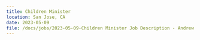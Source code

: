 ```yaml
---
title: Children Minister
location: San Jose, CA
date: 2023-05-09
file: /docs/jobs/2023-05-09-Children Minister Job Description - Andrew Lo.pdf
---
```

